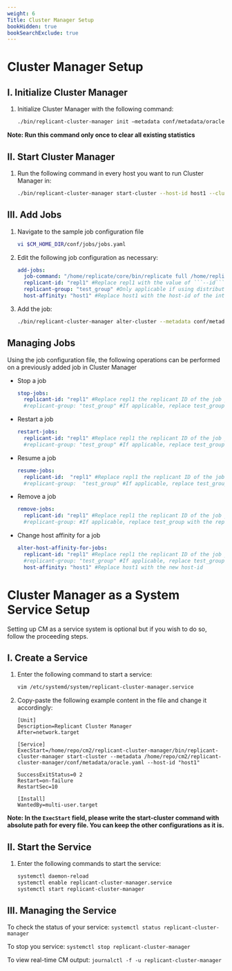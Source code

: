 ```yaml
---
weight: 6
Title: Cluster Manager Setup
bookHidden: true
bookSearchExclude: true
---
```


# Cluster Manager Setup

## I. Initialize Cluster Manager

1. Initialize Cluster Manager with the following command:
    ```BASH
    ./bin/replicant-cluster-manager init –metadata conf/metadata/oracle.yaml
    ```
**Note: Run this command only once to clear all existing statistics**

## II. Start Cluster Manager

1. Run the following command in every host you want to run Cluster Manager in:
    ```BASH
    ./bin/replicant-cluster-manager start-cluster --host-id host1 --cluster conf/cluster/cluster.yaml --metadata conf/metadata/oracle.yaml
    ```

## III. Add Jobs


1. Navigate to the sample job configuration file
    ```BASH
    vi $CM_HOME_DIR/conf/jobs/jobs.yaml
    ```

2. Edit the following job configuration as necessary:
    ```YAML
    add-jobs:
      job-command: "/home/replicate/core/bin/replicate full /home/replicate/core/conf/conn/oracle_src.yaml /home/replicate/core/conf/conn/memsql_dst.yaml --extractor /home/replicate/core/conf/src/oracle.yaml --applier /home/replicate/core/conf/dst/memsql.yaml --replace-existing --filter /home/replicate/core/filter/oracle_filter.yaml --metadata /home/replicate/core/conf/metadata/memsql.yaml --general /home/replicate/core/conf/general/general.yaml --distribute /home/replicate/core/conf/distribution/distribution.yaml --id repl1 --overwrite"
      replicant-id: "repl1" #Replace repl1 with the value of ```--id``` from the job command
      replicant-group: "test_group" #Only applicable if using distributed replication
      host-affinity: "host1" #Replace host1 with the host-id of the intended host in the cluster
    ```


3. Add the job:
    ```BASH
    ./bin/replicant-cluster-manager alter-cluster --metadata conf/metadata/oracle.yaml --jobs conf/jobs/jobs.yaml
    ```

## Managing Jobs
Using the job configuration file, the following operations can be performed on a previously added job in Cluster Manager

* Stop a job
  ```YAML
  stop-jobs:
    replicant-id: "repl1" #Replace repl1 the replicant ID of the job you want to stop
    #replicant-group: "test_group" #If applicable, replace test_group with the replicant group of the job you want to stop
  ```
* Restart a job
  ```YAML
  restart-jobs:
    replicant-id: "repl1" #Replace repl1 the replicant ID of the job you want to restart
    #replicant-group: "test_group" #If applicable, replace test_group with the replicant group of the job you want to restart
  ```
* Resume a job
  ```YAML
  resume-jobs:
    replicant-id:  "repl1" #Replace repl1 the replicant ID of the job you want to resume
    #replicant-group:  "test_group" #If applicable, replace test_group with the replicant group of the job you want to resume
  ```
* Remove a job
  ```YAML
  remove-jobs:
    replicant-id: "repl1" #Replace repl1 the replicant ID of the job you want to remove
    #replicant-group: #If applicable, replace test_group with the replicant group of the job you want to remove
  ```
* Change host affinity for a job
  ```YAML
  alter-host-affinity-for-jobs:
    replicant-id: "repl1" #Replace repl1 the replicant ID of the job you want to alter hosts for
    #replicant-group: "test_group" #If applicable, replace test_group with the replicant group of the job you want to alter hosts for
    host-affinity: "host1" #Replace host1 with the new host-id
  ```


# Cluster Manager as a System Service Setup
Setting up CM as a service system is optional but if you wish to do so, follow the proceeding steps.

## I. Create a Service

1. Enter the following command to start a service:
    ```BASH
    vim /etc/systemd/system/replicant-cluster-manager.service
    ```

2. Copy-paste the following example content in the file and change it accordingly:

    ```service
    [Unit]
    Description=Replicant Cluster Manager
    After=network.target

    [Service]
    ExecStart=/home/repo/cm2/replicant-cluster-manager/bin/replicant-cluster-manager start-cluster --metadata /home/repo/cm2/replicant-cluster-manager/conf/metadata/oracle.yaml --host-id "host1"

    SuccessExitStatus=0 2
    Restart=on-failure
    RestartSec=10

    [Install]
    WantedBy=multi-user.target
    ```
  **Note: In the ```ExecStart``` field, please write the start-cluster command with absolute path for every file.
  You can keep the other configurations as it is.**

## II. Start the Service

1. Enter the following commands to start the service:
    ```BASH
    systemctl daemon-reload
    systemctl enable replicant-cluster-manager.service
    systemctl start replicant-cluster-manager
    ```

## III. Managing the Service

To check the status of your service:
    ```
    systemctl status replicant-cluster-manager
    ```

To stop you service:
    ```
    systemctl stop replicant-cluster-manager
    ```

To view real-time CM output:
    ```
    journalctl -f -u replicant-cluster-manager
    ```
